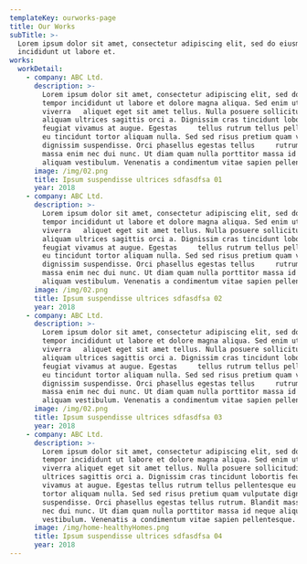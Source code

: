 ```yaml
---
templateKey: ourworks-page
title: Our Works
subTitle: >-
  Lorem ipsum dolor sit amet, consectetur adipiscing elit, sed do eiusmod tempor
  incididunt ut labore et.
works:
  workDetail:
    - company: ABC Ltd.
      description: >-
        Lorem ipsum dolor sit amet, consectetur adipiscing elit, sed do eiusmod
        tempor incididunt ut labore et dolore magna aliqua. Sed enim ut sem
        viverra   aliquet eget sit amet tellus. Nulla posuere sollicitudin
        aliquam ultrices sagittis orci a. Dignissim cras tincidunt lobortis
        feugiat vivamus at augue. Egestas     tellus rutrum tellus pellentesque
        eu tincidunt tortor aliquam nulla. Sed sed risus pretium quam vulputate
        dignissim suspendisse. Orci phasellus egestas tellus     rutrum. Blandit
        massa enim nec dui nunc. Ut diam quam nulla porttitor massa id neque
        aliquam vestibulum. Venenatis a condimentum vitae sapien pellentesque.
      image: /img/02.png
      title: Ipsum suspendisse ultrices sdfasdfsa 01
      year: 2018
    - company: ABC Ltd.
      description: >-
        Lorem ipsum dolor sit amet, consectetur adipiscing elit, sed do eiusmod
        tempor incididunt ut labore et dolore magna aliqua. Sed enim ut sem
        viverra   aliquet eget sit amet tellus. Nulla posuere sollicitudin
        aliquam ultrices sagittis orci a. Dignissim cras tincidunt lobortis
        feugiat vivamus at augue. Egestas     tellus rutrum tellus pellentesque
        eu tincidunt tortor aliquam nulla. Sed sed risus pretium quam vulputate
        dignissim suspendisse. Orci phasellus egestas tellus     rutrum. Blandit
        massa enim nec dui nunc. Ut diam quam nulla porttitor massa id neque
        aliquam vestibulum. Venenatis a condimentum vitae sapien pellentesque.
      image: /img/02.png
      title: Ipsum suspendisse ultrices sdfasdfsa 02
      year: 2018
    - company: ABC Ltd.
      description: >-
        Lorem ipsum dolor sit amet, consectetur adipiscing elit, sed do eiusmod
        tempor incididunt ut labore et dolore magna aliqua. Sed enim ut sem
        viverra   aliquet eget sit amet tellus. Nulla posuere sollicitudin
        aliquam ultrices sagittis orci a. Dignissim cras tincidunt lobortis
        feugiat vivamus at augue. Egestas     tellus rutrum tellus pellentesque
        eu tincidunt tortor aliquam nulla. Sed sed risus pretium quam vulputate
        dignissim suspendisse. Orci phasellus egestas tellus     rutrum. Blandit
        massa enim nec dui nunc. Ut diam quam nulla porttitor massa id neque
        aliquam vestibulum. Venenatis a condimentum vitae sapien pellentesque.
      image: /img/02.png
      title: Ipsum suspendisse ultrices sdfasdfsa 03
      year: 2018
    - company: ABC Ltd.
      description: >-
        Lorem ipsum dolor sit amet, consectetur adipiscing elit, sed do eiusmod
        tempor incididunt ut labore et dolore magna aliqua. Sed enim ut sem
        viverra aliquet eget sit amet tellus. Nulla posuere sollicitudin aliquam
        ultrices sagittis orci a. Dignissim cras tincidunt lobortis feugiat
        vivamus at augue. Egestas tellus rutrum tellus pellentesque eu tincidunt
        tortor aliquam nulla. Sed sed risus pretium quam vulputate dignissim
        suspendisse. Orci phasellus egestas tellus rutrum. Blandit massa enim
        nec dui nunc. Ut diam quam nulla porttitor massa id neque aliquam
        vestibulum. Venenatis a condimentum vitae sapien pellentesque.
      image: /img/home-healthyHomes.png
      title: Ipsum suspendisse ultrices sdfasdfsa 04
      year: 2018
---
```


